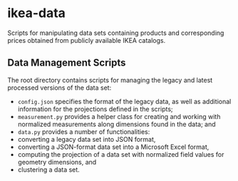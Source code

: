 # ikea-data
Scripts for manipulating data sets containing products and corresponding prices obtained from publicly available IKEA catalogs.

## Data Management Scripts

The root directory contains scripts for managing the legacy and latest processed versions of the data set:
* `config.json` specifies the format of the legacy data, as well as additional information for the projections defined in the scripts;
* `measurement.py` provides a helper class for creating and working with normalized measurements along dimensions found in the data; and
* `data.py` provides a number of functionalities:
 * converting a legacy data set into JSON format,
 * converting a JSON-format data set into a Microsoft Excel format,
 * computing the projection of a data set with normalized field values for geometry dimensions, and
 * clustering a data set.
